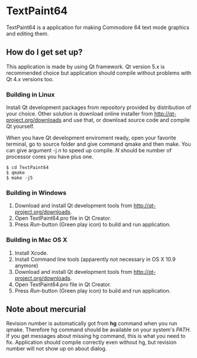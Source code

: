 # TextPaint64 #

TextPaint64 is a application for making Commodore 64 text mode graphics and
editing them.

## How do I get set up? ##

This application is made by using Qt framework. Qt version 5.x is recommended
choice but application should compile without problems with Qt 4.x versions
too.

### Building in Linux ###

Install Qt development packages from repository provided by distribution of
your choice. Other solution is download online installer from
http://qt-project.org/downloads and use that, or download source code and
compile Qt yourself.

When you have Qt development enviroment ready, open your favorite terminal, go
to source folder and give command qmake and then make. You can give argument
-j *n* to speed up compile. *N* should be number of processor cores you have
plus one.

    $ cd TextPaint64
    $ qmake
    $ make -j5

### Building in Windows ###

1. Download and install Qt development tools from
   http://qt-project.org/downloads.
2. Open TextPaint64.pro file in Qt Creator.
3. Press *Run*-button (Green play icon) to build and run application.

### Building in Mac OS X ###

1. Install Xcode.
2. Install Command line tools (apparently not necessary in OS X 10.9 anymore)
3. Download and install Qt development tools from 
   http://qt-project.org/downloads.
4. Open TextPaint64.pro file in Qt Creator.
5. Press *Run*-button (Green play icon) to build and run application.

## Note about mercurial ##

Revision number is automatically got from **hg** command when you run qmake.
Therefore hg command should be available on your system's *PATH*.
If you get messages about missing hg command, this is what you need to fix.
Application should compile correctly even without hg, but revision number will
not show up on about dialog.
